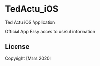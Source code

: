 # TedActu_iOS

Ted Actu iOS Application

Official App
Easy acces to useful information

## License

Copyright [Mars 2020] 

